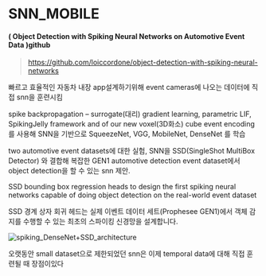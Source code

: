 # SNN_MOBILE



#### ( Object Detection with Spiking Neural Networks on Automotive Event Data )github

> https://github.com/loiccordone/object-detection-with-spiking-neural-networks

빠르고 효율적인 자동차 내장 app설계하기위해 event cameras에 나오는 데이터에 직접 snn을 훈련시킴

 

spike backpropagation – surrogate(대리) gradient learning, parametric LIF, SpikingJelly framework and of our new voxel(3D화소) cube event encoding를 사용해 SNN을 기반으로 SqueezeNet, VGG, MobileNet, DenseNet 를 학습

two automotive event datasets에 대한 실험, SNN을 SSD(SingleShot MultiBox Detector) 와 결합해 복잡한 GEN1 automotive detection event dataset에서 object detection을 할 수 있는 snn 제안.

 

SSD bounding box regression heads to design the first spiking neural networks capable of doing object detection on the real-world event dataset

SSD 경계 상자 회귀 헤드는 실제 이벤트 데이터 세트(Prophesee GEN1)에서 객체 감지를 수행할 수 있는 최초의 스파이킹 신경망을 설계합니다.

![spiking_DenseNet+SSD_architecture](C:\Users\jmk07\Desktop\snn_mobile\Readme_image\spiking_DenseNet+SSD_architecture.png)

오랫동안 small dataset으로 제한되었던 snn은 이제 temporal data에 대해 직접 훈련될 때 장점이있다